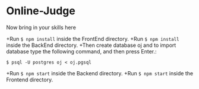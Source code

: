 # Online-Judge
Now bring in your skills here

+Run `$ npm install` inside the FrontEnd directory.
+Run `$ npm install` inside the BackEnd directory.
+Then create database oj and to import database type the following command, and then press Enter.:

`$ psql -U postgres oj < oj.pgsql  
`

+Run `$ npm start` inside the Backend directory.
+Run `$ npm start` inside the Frontend directory.
